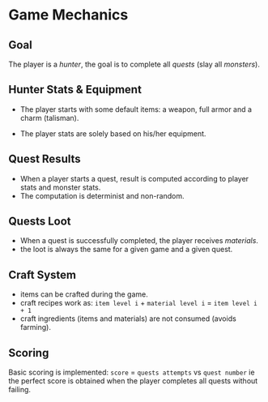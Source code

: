 # Game Mechanics

## Goal

The player is a *hunter*, the goal is to complete all *quests* (slay all *monsters*).

## Hunter Stats & Equipment

* The player starts with some default items: a weapon, full armor and a charm (talisman).

* The player stats are solely based on his/her equipment.

## Quest Results

* When a player starts a quest, result is computed according to player stats and monster stats.
* The computation is determinist and non-random.

## Quests Loot

* When a quest is successfully completed, the player receives *materials*.
* the loot is always the same for a given game and a given quest.

## Craft System

* items can be crafted during the game.
* craft recipes work as: `item level i` + `material level i` = `item level i + 1`
* craft ingredients (items and materials) are not consumed (avoids farming).

## Scoring

Basic scoring is implemented: `score` = `quests attempts` vs `quest number`
ie the perfect score is obtained when the player completes all quests without failing.
